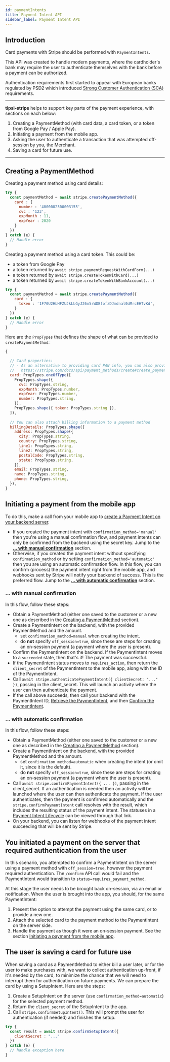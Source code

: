 ```yaml
---
id: paymentIntents
title: Payment Intent API
sidebar_label: Payment Intent API
---
```


## Introduction

Card payments with Stripe should be performed with `PaymentIntents`.

This API was created to handle modern payments, where the cardholder's bank may require
the user to authenticate themselves with the bank before a payment can be authorized.  

Authentication requirements first started to appear with European banks regulated 
by PSD2 which introduced [Strong Customer Authentication
(SCA)](https://stripe.com/en-ca/guides/strong-customer-authentication) requirements.


---
**tipsi-stripe** helps to support key parts of the payment experience, with sections on each below:

1) Creating a PaymentMethod (with card data, a card token, or a token from Google Pay / Apple Pay).
2) Initiating a payment from the mobile app.
3) Asking the user to authenticate a transaction that was attempted off-session by you, the Merchant.
4) Saving a card for future use.
---



## Creating a PaymentMethod

Creating a payment method using card details:
```js
try {
  const paymentMethod = await stripe.createPaymentMethod({
    card : {
      number : '4000002500003155',
      cvc : '123',
      expMonth : 11,
      expYear : 2020
    }
  })
} catch (e) {
  // Handle error
}
```

Creating a payment method using a  card token.
This could be:
* a token from Google Pay
* a token returned by `await stripe.paymentRequestWithCardForm(...)`
* a token returned by `await stripe.createTokenWithCard(...)`
* a token returned by `await stripe.createTokenWithBankAccount(...)`

```js
try {
  const paymentMethod = await stripe.createPaymentMethod({
    card : {
      token : '1F70U2HbHFZUJkLLGyJ26n5rWDBfofzDJmdnal0dMrcEHTvKd',
    }
  })
} catch (e) {
  // Handle error
}
```

Here are the `PropTypes` that defines the shape of what can be provided to `createPaymentMethod`:
```js
{

  // Card properties:
  // - As an alternative to providing card PAN info, you can also provide a Stripe token:
  //   https://stripe.com/docs/api/payment_methods/create#create_payment_method-card
  card: PropTypes.oneOfType([
    PropTypes.shape({
      cvc: PropTypes.string,
      expMonth: PropTypes.number,
      expYear: PropTypes.number,
      number: PropTypes.string,
    }),
    PropTypes.shape({ token: PropTypes.string }),
  ]),
  
  // You can also attach billing information to a payment method
  billingDetails: PropTypes.shape({
    address: PropTypes.shape({
      city: PropTypes.string,
      country: PropTypes.string,
      line1: PropTypes.string,
      line2: PropTypes.string,
      postalCode: PropTypes.string,
      state: PropTypes.string,
    }),
    email: PropTypes.string,
    name: PropTypes.string,
    phone: PropTypes.string,
  }),
}
```



## Initiating a payment from the mobile app

To do this, make a call from your mobile app to [create a Payment Intent on your backend server](https://stripe.com/docs/api/payment_intents/create).
  * If you created the payment intent with `confirmation_method='manual'` then you're using
    a manual confirmation flow, and payment intents can only be confirmed from the backend
    using the secret key.  Jump to the [**... with manual confirmation**](#with-manual-confirmation) section.
  * Otherwise, if you created the payment intent without specifying `confirmation_method` or
    by setting `confirmation_method='automatic'` then you are using an automatic 
    confirmation flow.  In this flow, you can confirm (process) the payment intent right from
    the mobile app, and webhooks sent by Stripe will notify your backend of success.  This is
    the preferred flow.
    Jump to the [**... with automatic confirmation**](#with-automatic-confirmation) section.
       

### ... with manual confirmation
In this flow, follow these steps:
  * Obtain a PaymentMethod (either one saved to the customer or a new one as described in the [Creating a PaymentMethod](#creating-a-paymentmethod) section).
  * Create a PaymentIntent on the backend, with the provided PaymentMethod and the amount.
    * set `confirmation_method=manual` when creating the intent.
    * do **not** specify `off_session=true`, since these are steps for creating an on-session payment (a payment where the user is present).
  * Confirm the PaymentIntent on the backend.  If the PaymentIntent moves to a `succeeded` state, then that's it!  The payment was successful.
  * If the PaymentIntent status moves to `requires_action`, then return the `client_secret` of the PaymentIntent to the mobile app,
    along with the ID of the PaymentIntent.
  * Call `await stripe.authenticatePaymentIntent({ clientSecret: "..." })`, passing in the client_secret.
    This will launch an activity where the user can then authenticate the payment.
  * If the call above succeeds, then call your backend with the PaymentIntent ID, [Retrieve the PaymentIntent](https://stripe.com/docs/api/payment_intents/retrieve),
    and then [Confirm the PaymentIntent](https://stripe.com/docs/api/payment_intents/confirm).


### ... with automatic confirmation
In this flow, follow these steps:
  * Obtain a PaymentMethod (either one saved to the customer or a new one as described in the [Creating a PaymentMethod](#creating-a-paymentmethod) section).
  * Create a PaymentIntent on the backend, with the provided PaymentMethod and the amount.
    * set `confirmation_method=automatic` when creating the intent (or omit it, since it is the default).
    * do **not** specify `off_session=true`, since these are steps for creating an on-session payment (a payment where the user is present).
  * Call `await stripe.confirmPaymentIntent({ ... })`, passing in the client_secret.
    If an authentication is needed then an activity will be launched where the user can then authenticate the payment.
    If the user authenticates, then the payment is confirmed automatically and the `stripe.confirmPaymentIntent` call
    resolves with the result, which includes the resulting status of the payment intent.
    The statuses in a [Payment Intent Lifecycle](https://stripe.com/docs/payments/intents) can be viewed through that link.
  * On your backend, you can listen for webhooks of the payment intent succeeding that will be sent by Stripe.


## You initiated a payment on the server that required authentication from the user 

In this scenario, you attempted to confirm a PaymentIntent on the server using a payment method
with `off_session=true`, however the payment required authentication.
The `/confirm` API call would fail and the PaymentIntent would transition to `status=requires_payment_method`.

At this stage the user needs to be brought back on-session, via an email or notification.  When
the user is brought into the app, you should, for the same PaymentIntent:

1) Present the option to attempt the payment using the same card, or to provide a new one.
2) Attach the selected card to the payment method to the PaymentIntent on the server side.
3) Handle the payment as though it were an on-session payment.  See the section [Initiating a payment from the mobile app](#initiating-a-payment-from-the-mobile-app).



## The user is saving a card for future use

When saving a card as a PaymentMethod to either bill a user later, or for the user to make purchases
with, we want to collect authentication up-front, if it's needed by the card, to minimize the chance
that we will need to interrupt them for authentication on future payments.  We can prepare the card
by using a SetupIntent.  Here are the steps:

1) Create a SetupIntent on the server (use `confirmation_method=automatic`) for the selected payment method.
2) Return the `client_secret` of the SetupIntent to the app.
3) Call `stripe.confirmSetupIntent()`.  This will prompt the user for authentication (if needed) and
finishes the setup.    
  
```js
try {
  const result = await stripe.confirmSetupIntent({
    clientSecret : "..."
  })
} catch (e) {
  // handle exception here
}
```
